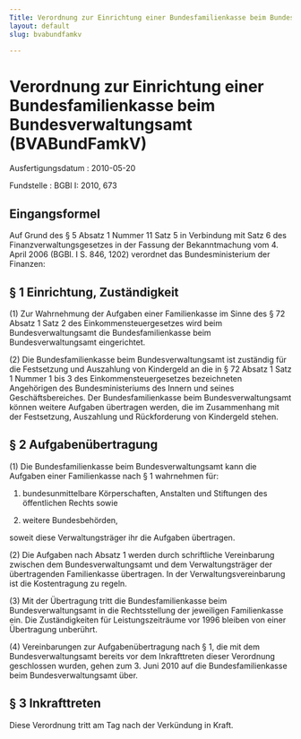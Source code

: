 ```yaml
---
Title: Verordnung zur Einrichtung einer Bundesfamilienkasse beim Bundesverwaltungsamt
layout: default
slug: bvabundfamkv

---
```


# Verordnung zur Einrichtung einer Bundesfamilienkasse beim Bundesverwaltungsamt (BVABundFamkV)

Ausfertigungsdatum
:   2010-05-20

Fundstelle
:   BGBl I: 2010, 673


## Eingangsformel

Auf Grund des § 5 Absatz 1 Nummer 11 Satz 5 in Verbindung mit Satz 6
des Finanzverwaltungsgesetzes in der Fassung der Bekanntmachung vom 4.
April 2006 (BGBl. I S. 846, 1202) verordnet das Bundesministerium der
Finanzen:


## § 1 Einrichtung, Zuständigkeit

(1) Zur Wahrnehmung der Aufgaben einer Familienkasse im Sinne des § 72
Absatz 1 Satz 2 des Einkommensteuergesetzes wird beim
Bundesverwaltungsamt die Bundesfamilienkasse beim Bundesverwaltungsamt
eingerichtet.

(2) Die Bundesfamilienkasse beim Bundesverwaltungsamt ist zuständig
für die Festsetzung und Auszahlung von Kindergeld an die in § 72
Absatz 1 Satz 1 Nummer 1 bis 3 des Einkommensteuergesetzes
bezeichneten Angehörigen des Bundesministeriums des Innern und seines
Geschäftsbereiches. Der Bundesfamilienkasse beim Bundesverwaltungsamt
können weitere Aufgaben übertragen werden, die im Zusammenhang mit der
Festsetzung, Auszahlung und Rückforderung von Kindergeld stehen.


## § 2 Aufgabenübertragung

(1) Die Bundesfamilienkasse beim Bundesverwaltungsamt kann die
Aufgaben einer Familienkasse nach § 1 wahrnehmen für:

1.  bundesunmittelbare Körperschaften, Anstalten und Stiftungen des
    öffentlichen Rechts sowie


2.  weitere Bundesbehörden,



soweit diese Verwaltungsträger ihr die Aufgaben übertragen.

(2) Die Aufgaben nach Absatz 1 werden durch schriftliche Vereinbarung
zwischen dem Bundesverwaltungsamt und dem Verwaltungsträger der
übertragenden Familienkasse übertragen. In der Verwaltungsvereinbarung
ist die Kostentragung zu regeln.

(3) Mit der Übertragung tritt die Bundesfamilienkasse beim
Bundesverwaltungsamt in die Rechtsstellung der jeweiligen
Familienkasse ein. Die Zuständigkeiten für Leistungszeiträume vor 1996
bleiben von einer Übertragung unberührt.

(4) Vereinbarungen zur Aufgabenübertragung nach § 1, die mit dem
Bundesverwaltungsamt bereits vor dem Inkrafttreten dieser Verordnung
geschlossen wurden, gehen zum 3. Juni 2010 auf die Bundesfamilienkasse
beim Bundesverwaltungsamt über.


## § 3 Inkrafttreten

Diese Verordnung tritt am Tag nach der Verkündung in Kraft.

